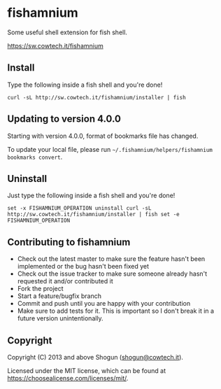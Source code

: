 # fishamnium

Some useful shell extension for fish shell.

https://sw.cowtech.it/fishamnium

## Install
Type the following inside a fish shell and you're done!

`curl -sL http://sw.cowtech.it/fishamnium/installer | fish`

## Updating to version 4.0.0

Starting with version 4.0.0, format of bookmarks file has changed.

To update your local file, please run `~/.fishamnium/helpers/fishamnium bookmarks convert`.

## Uninstall

Just type the following inside a fish shell and you're done!

`
set -x FISHAMNIUM_OPERATION uninstall
curl -sL http://sw.cowtech.it/fishamnium/installer | fish
set -e FISHAMNIUM_OPERATION
`

## Contributing to fishamnium

* Check out the latest master to make sure the feature hasn't been implemented or the bug hasn't been fixed yet
* Check out the issue tracker to make sure someone already hasn't requested it and/or contributed it
* Fork the project
* Start a feature/bugfix branch
* Commit and push until you are happy with your contribution
* Make sure to add tests for it. This is important so I don't break it in a future version unintentionally.

## Copyright

Copyright (C) 2013 and above Shogun (shogun@cowtech.it).

Licensed under the MIT license, which can be found at https://choosealicense.com/licenses/mit/.
